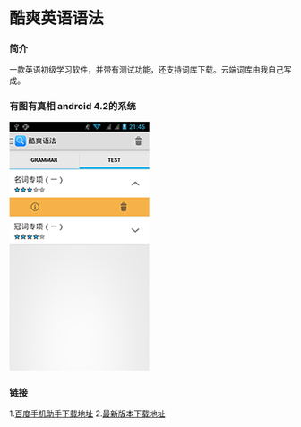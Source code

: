 酷爽英语语法
===========

### 简介

一款英语初级学习软件，并带有测试功能，还支持词库下载。云端词库由我自己写成。

### 有图有真相 android 4.2的系统

![github](https://github.com/MaybeMercy/coolgrammar/blob/master/screenshot/tab.png "主屏幕")

### 链接
1.[百度手机助手下载地址](http://shouji.baidu.com/soft/item?docid=7201034&from=landing&f=search_app_%E9%85%B7%E7%88%BD%E8%AF%AD%E6%B3%95%40list_1_title%401%40header_all_input)
2.[最新版本下载地址](http://1.coolgrammar.sinaapp.com/coolgrammar/Coolgrammer.apk)

